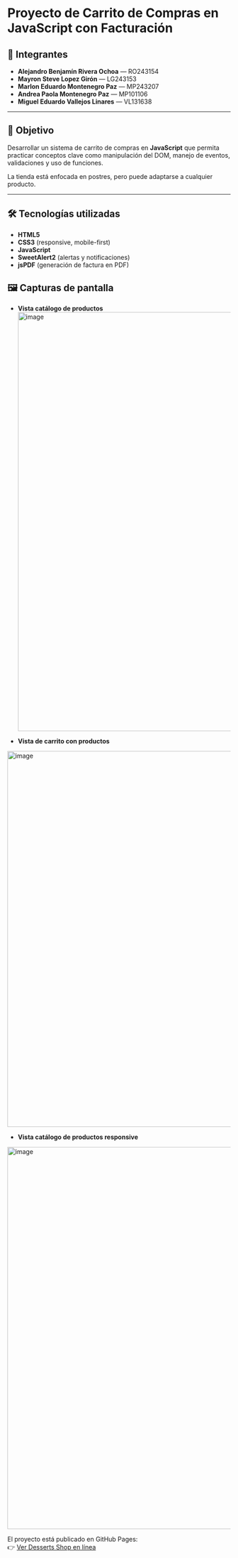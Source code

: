 # Proyecto de Carrito de Compras en JavaScript con Facturación

## 👥 Integrantes
- **Alejandro Benjamín Rivera Ochoa** — RO243154  
- **Mayron Steve Lopez Girón** — LG243153  
- **Marlon Eduardo Montenegro Paz** — MP243207  
- **Andrea Paola Montenegro Paz** — MP101106  
- **Miguel Eduardo Vallejos Linares** — VL131638  

---

## 🎯 Objetivo
Desarrollar un sistema de carrito de compras en **JavaScript** que permita practicar conceptos clave como manipulación del DOM, manejo de eventos, validaciones y uso de funciones.  

La tienda está enfocada en postres, pero puede adaptarse a cualquier producto.

---

## 🛠️ Tecnologías utilizadas
- **HTML5**  
- **CSS3** (responsive, mobile-first)  
- **JavaScript**  
- **SweetAlert2** (alertas y notificaciones)  
- **jsPDF** (generación de factura en PDF)

## 🖼️ Capturas de pantalla

- **Vista catálogo de productos**
  <img width="1902" height="944" alt="image" src="https://github.com/user-attachments/assets/38be8483-a071-488d-acd8-0fde2fa3ac8c" />

- **Vista de carrito con productos**
<img width="1903" height="847" alt="image" src="https://github.com/user-attachments/assets/14e86be8-f277-49a2-aa48-5744f34c2fba" />

- **Vista catálogo de productos responsive**
<img width="674" height="861" alt="image" src="https://github.com/user-attachments/assets/303df5d3-79ff-486f-9532-c52a60d30117" />

El proyecto está publicado en GitHub Pages:  
👉 [Ver Desserts Shop en línea](https://ale95r.github.io/DPS_CarritoDeCompras/)
